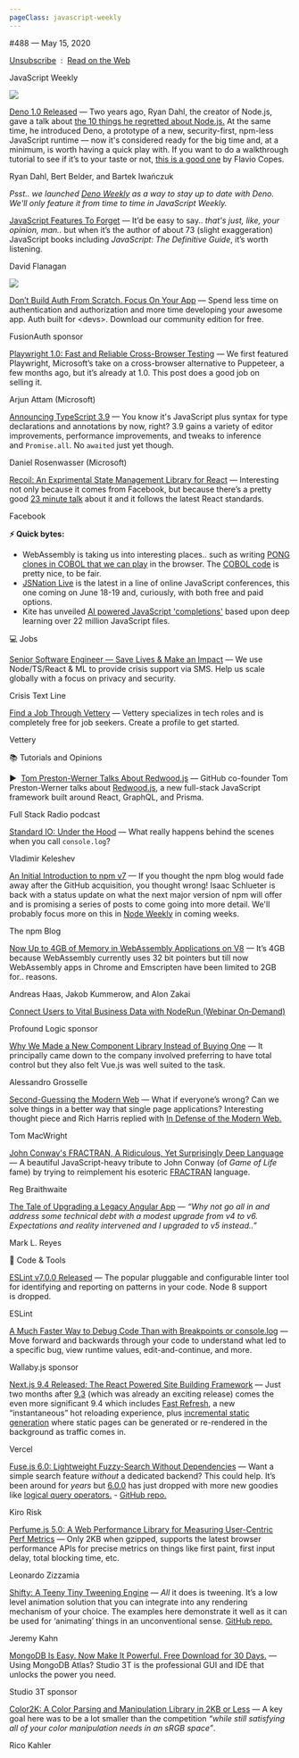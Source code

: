 ```yaml
---
pageClass: javascript-weekly
---
```


<!-- left/right splitbar -->
  

#488 — May 15, 2020

[Unsubscribe](https://javascriptweekly.com/link/88486/web)  :  [Read on the Web](https://javascriptweekly.com/link/88487/web)

<!-- masthead -->
 

JavaScript Weekly

 
[![](https://res.cloudinary.com/cpress/image/upload/w_1280,e_sharpen:60/sux13lm4zntuarwbfln1.jpg)](https://javascriptweekly.com/link/88495/web)
 

[Deno 1.0 Released](https://javascriptweekly.com/link/88495/web "deno.land") — Two years ago, Ryan Dahl, the creator of Node.js, gave a talk about [the 10 things he regretted about Node.js.](https://javascriptweekly.com/link/88496/web) At the same time, he introduced Deno, a prototype of a new, security-first, npm-less JavaScript runtime — now it's considered ready for the big time and, at a minimum, is worth having a quick play with. If you want to do a walkthrough tutorial to see if it’s to your taste or not, [this is a good one](https://javascriptweekly.com/link/88497/web) by Flavio Copes.

Ryan Dahl, Bert Belder, and Bartek Iwańczuk

<!-- normal content section -->
 

_Psst.. we launched [Deno Weekly](https://javascriptweekly.com/link/88498/web) as a way to stay up to date with Deno. We'll only feature it from time to time in JavaScript Weekly._

 

[JavaScript Features To Forget](https://javascriptweekly.com/link/88530/web "davidflanagan.com") — It’d be easy to say.. _that's just, like, your opinion, man.._ but when it’s the author of about 73 \(slight exaggeration\) JavaScript books including _JavaScript: The Definitive Guide_, it’s worth listening.

David Flanagan

 
[![](https://copm.s3.amazonaws.com/6a18e44c.png)](https://javascriptweekly.com/link/88488/web)

[Don’t Build Auth From Scratch. Focus On Your App](https://javascriptweekly.com/link/88488/web "fusionauth.io") — Spend less time on authentication and authorization and more time developing your awesome app. Auth built for \<devs>. Download our community edition for free.

FusionAuth sponsor

 
 

[Playwright 1.0: Fast and Reliable Cross-Browser Testing](https://javascriptweekly.com/link/88529/web "t.co") — We first featured Playwright, Microsoft’s take on a cross-browser alternative to Puppeteer, a few months ago, but it’s already at 1.0. This post does a good job on selling it.

Arjun Attam \(Microsoft\)

 

[Announcing TypeScript 3.9](https://javascriptweekly.com/link/88520/web "devblogs.microsoft.com") — You know it's JavaScript plus syntax for type declarations and annotations by now, right\? 3.9 gains a variety of editor improvements, performance improvements, and tweaks to inference and `Promise.all`. No `awaited` just yet though.

Daniel Rosenwasser \(Microsoft\)

 

[Recoil: An Exprimental State Management Library for React](https://javascriptweekly.com/link/88501/web "recoiljs.org") — Interesting not only because it comes from Facebook, but because there’s a pretty good [23 minute talk](https://javascriptweekly.com/link/88502/web) about it and it follows the latest React standards.

Facebook

 
<!-- normal content section -->
 

**⚡️ Quick bytes:**

- WebAssembly is taking us into interesting places.. such as writing [PONG clones in COBOL that we can play](https://javascriptweekly.com/link/88505/web) in the browser. The [COBOL code](https://javascriptweekly.com/link/88506/web) is pretty nice, to be fair.
- [JSNation Live](https://javascriptweekly.com/link/88489/web) is the latest in a line of online JavaScript conferences, this one coming on June 18-19 and, curiously, with both free and paid options.
- Kite has unveiled [AI powered JavaScript 'completions'](https://javascriptweekly.com/link/88507/web) based upon deep learning over 22 million JavaScript files.

 

💻 Jobs

 

[Senior Software Engineer — Save Lives \& Make an Impact](https://javascriptweekly.com/link/88490/web "apply.workable.com") — We use Node/TS/React \& ML to provide crisis support via SMS. Help us scale globally with a focus on privacy and security.

Crisis Text Line

 

[Find a Job Through Vettery](https://javascriptweekly.com/link/88491/web "www.vettery.com") — Vettery specializes in tech roles and is completely free for job seekers. Create a profile to get started.

Vettery

 

📚 Tutorials and Opinions

 

▶  [Tom Preston-Werner Talks About Redwood.js](https://javascriptweekly.com/link/88508/web "www.fullstackradio.com") — GitHub co-founder Tom Preston-Werner talks about [Redwood.js](https://javascriptweekly.com/link/88509/web), a new full-stack JavaScript framework built around React, GraphQL, and Prisma.

Full Stack Radio podcast

 

[Standard IO: Under the Hood](https://javascriptweekly.com/link/88510/web "keleshev.com") — What really happens behind the scenes when you call `console.log`\?

Vladimir Keleshev

 

[An Initial Introduction to npm v7](https://javascriptweekly.com/link/88504/web "blog.npmjs.org") — If you thought the npm blog would fade away after the GitHub acquisition, you thought wrong\! Isaac Schlueter is back with a status update on what the next major version of npm will offer and is promising a series of posts to come going into more detail. We'll probably focus more on this in [Node Weekly](https://javascriptweekly.com/link/88531/web) in coming weeks.

The npm Blog

 

[Now Up to 4GB of Memory in WebAssembly Applications on V8](https://javascriptweekly.com/link/88503/web "v8.dev") — It’s 4GB because WebAssembly currently uses 32 bit pointers but till now WebAssembly apps in Chrome and Emscripten have been limited to 2GB for.. reasons.

Andreas Haas, Jakob Kummerow, and Alon Zakai

 

[Connect Users to Vital Business Data with NodeRun \(Webinar On‑Demand\)](https://javascriptweekly.com/link/88493/web "hubs.ly")

Profound Logic sponsor

 

[Why We Made a New Component Library Instead of Buying One](https://javascriptweekly.com/link/88511/web "t.co") — It principally came down to the company involved preferring to have total control but they also felt Vue.js was well suited to the task.

Alessandro Grosselle

 

[Second-Guessing the Modern Web](https://javascriptweekly.com/link/88532/web "macwright.org") — What if everyone’s wrong\? Can we solve things in a better way that single page applications\? Interesting thought piece and Rich Harris replied with [In Defense of the Modern Web.](https://javascriptweekly.com/link/88533/web)

Tom MacWright

 

[John Conway's FRACTRAN, A Ridiculous, Yet Surprisingly Deep Language](https://javascriptweekly.com/link/88512/web "raganwald.com") — A beautiful JavaScript-heavy tribute to John Conway \(of _Game of Life_ fame\) by trying to reimplement his esoteric [FRACTRAN](https://javascriptweekly.com/link/88513/web) language.

Reg Braithwaite

 

[The Tale of Upgrading a Legacy Angular App](https://javascriptweekly.com/link/88536/web "blog.marklreyes.com") — _“Why not go all in and address some technical debt with a modest upgrade from v4 to v6. Expectations and reality intervened and I upgraded to v5 instead..”_

Mark L. Reyes

 

🔧 Code \& Tools

 

[ESLint v7.0.0 Released](https://javascriptweekly.com/link/88515/web "eslint.org") — The popular pluggable and configurable linter tool for identifying and reporting on patterns in your code. Node 8 support is dropped.

ESLint

 

[A Much Faster Way to Debug Code Than with Breakpoints or console.log](https://javascriptweekly.com/link/88492/web "wallabyjs.com") — Move forward and backwards through your code to understand what led to a specific bug, view runtime values, edit-and-continue, and more.

Wallaby.js sponsor

 

[Next.js 9.4 Released: The React Powered Site Building Framework](https://javascriptweekly.com/link/88516/web "nextjs.org") — Just two months after [9.3](https://javascriptweekly.com/link/88517/web) \(which was already an exciting release\) comes the even more significant 9.4 which includes [Fast Refresh](https://javascriptweekly.com/link/88518/web), a new “instantaneous” hot reloading experience, plus [incremental static generation](https://javascriptweekly.com/link/88519/web) where static pages can be generated or re-rendered in the background as traffic comes in.

Vercel

 

[Fuse.js 6.0: Lightweight Fuzzy-Search Without Dependencies](https://javascriptweekly.com/link/88521/web "fusejs.io") — Want a simple search feature _without_ a dedicated backend\? This could help. It’s been around for _years_ but [6.0.0](https://javascriptweekly.com/link/88522/web) has just dropped with more new goodies like [logical query operators.](https://javascriptweekly.com/link/88523/web) \- [GitHub repo.](https://javascriptweekly.com/link/88524/web)

Kiro Risk

 

[Perfume.js 5.0: A Web Performance Library for Measuring User-Centric Perf Metrics](https://javascriptweekly.com/link/88525/web "github.com") — Only 2KB when gzipped, supports the latest browser performance APIs for precise metrics on things like first paint, first input delay, total blocking time, etc.

Leonardo Zizzamia

 

[Shifty: A Teeny Tiny Tweening Engine](https://javascriptweekly.com/link/88526/web "jeremyckahn.github.io") — _All_ it does is tweening. It’s a low level animation solution that you can integrate into any rendering mechanism of your choice. The examples here demonstrate it well as it can be used for ‘animating’ things in an unconventional sense. [GitHub repo.](https://javascriptweekly.com/link/88527/web)

Jeremy Kahn

 

[MongoDB Is Easy. Now Make It Powerful. Free Download for 30 Days.](https://javascriptweekly.com/link/88494/web "studio3t.com") — Using MongoDB Atlas\? Studio 3T is the professional GUI and IDE that unlocks the power you need.

Studio 3T sponsor

 

[Color2K: A Color Parsing and Manipulation Library in 2KB or Less](https://javascriptweekly.com/link/88534/web "github.com") — A key goal here was to be a lot smaller than the competition _“while still satisfying all of your color manipulation needs in an sRGB space”_.

Rico Kahler
